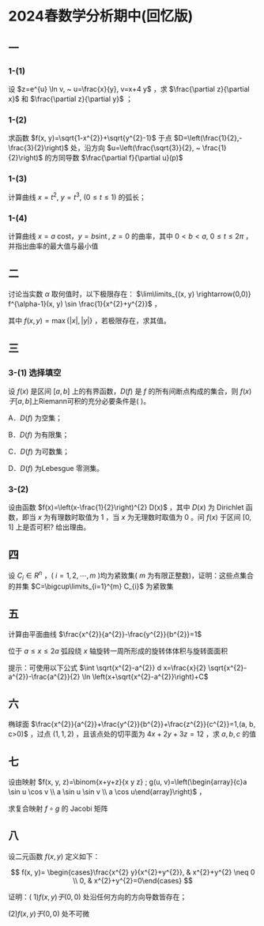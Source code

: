 # 2024春数学分析期中(回忆版)

## 一

### 1-(1)

设 $z=e^{u} \ln v, ~ u=\frac{x}{y}, v=x+4 y$ ，求 $\frac{\partial z}{\partial x}$ 和 $\frac{\partial z}{\partial y}$ ；

### 1-(2)

求函数 $f(x, y)=\sqrt{1-x^{2}}+\sqrt{y^{2}-1}$ 于点 $D=\left(\frac{1}{2},-\frac{3}{2}\right)$ 处，沿方向 $u=\left(\frac{\sqrt{3}}{2}, ~ \frac{1}{2}\right)$ 的方同导数 $\frac{\partial f}{\partial u}(p)$

### 1-(3)

计算曲线 $x=t^{2}, ~ y=t^{3}, ~(0 \leqslant t \leqslant 1)$ 的弧长；

### 1-(4)

计算曲线 $x=a$ cost，$y=b \operatorname{sint}, ~ z=0$ 的曲率，其中 $0<b<a, ~ 0 \leqslant t \leqslant 2 \pi$ ，并指出曲率的最大值与最小值

## 二

讨论当实数 $\alpha$ 取何值时，以下极限存在： $\lim\limits_{(x, y) \rightarrow(0,0)} f^{\alpha-1}(x, y) \sin \frac{1}{x^{2}+y^{2}}$ ，

其中 $f(x, y)=\max \{|x|,|y|\}$ ，若极限存在，求其值。

## 三

### 3-(1) 选择填空

设 $f(x)$ 是区间 $[a, b]$ 上的有界函数，$D(f)$ 是 $f$ 的所有间断点构成的集合，则 $f(x) 于[a, b]$上Riemann可积的充分必要条件是(   )。

A．$D(f)$ 为空集；

B．$D(f)$ 为有限集；

C．$D(f)$ 为可数集；

D．$D(f)$ 为Lebesgue 零测集。

### 3-(2)

设由函数 $f(x)=\left(x-\frac{1}{2}\right)^{2} D(x)$ ，其中 $D(x)$ 为 Dirichlet 函数，即当 $x$ 为有理数时取值为 1 ，当 $x$ 为无理数时取值为 0 。问 $f(x)$ 于区间 $[0,1]$ 上是否可积? 给出理由。

## 四

设 $C_{i} \in R^{n}$ ，( $i=1,2, \cdots, m$ )均为紧致集( $m$ 为有限正整数)，证明：这些点集合的并集 $C=\bigcup\limits_{i=1}^{m} C_{i}$ 为紧致集

## 五

计算由平面曲线 $\frac{x^{2}}{a^{2}}-\frac{y^{2}}{b^{2}}=1$

位于 $a \leqslant x \leqslant 2 a$ 弧段绕 $x$ 轴旋转一周所形成的旋转体体积与旋转面面积

提示：可使用以下公式 $\int \sqrt{x^{2}-a^{2}} d x=\frac{x}{2} \sqrt{x^{2}-a^{2}}-\frac{a^{2}}{2} \ln \left(x+\sqrt{x^{2}-a^{2}}\right)+C$

## 六

椭球面 $\frac{x^{2}}{a^{2}}+\frac{y^{2}}{b^{2}}+\frac{z^{2}}{c^{2}}=1,(a, b, c>0)$ ，过点 $(1,1,2)$ ，且该点处的切平面为 $4 x+2 y+3 z=12$ ，求 $a, b, c$ 的值

## 七

设由映射 $f(x, y, z)=\binom{x+y+z}{x y z} ; g(u, v)=\left(\begin{array}{c}a \sin u \cos v \\ a \sin u \sin v \\ a \cos u\end{array}\right)$ ，

求复合映射 $f \circ g$ 的 Jacobi 矩阵

## 八

设二元函数 $f(x, y)$ 定义如下：

$$
f(x, y)= \begin{cases}\frac{x^{2} y}{x^{2}+y^{2}}, & x^{2}+y^{2} \neq 0 \\ 0, & x^{2}+y^{2}=0\end{cases}
$$

证明：( 1$) f(x, y) 于(0,0)$ 处沿任何方向的方向导数皆存在；

(2)$f(x, y) 于(0,0)$ 处不可微
